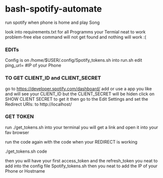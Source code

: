 # bash-spotify-automate
run spotify when phone is home and play Song

look into requirements.txt for all Programms your Termial neat to work problem-free else command will not get found and nothing will work :(

### EDITs
Config is on /home/$USER/.config/Spotify_tokens.sh
into run.sh edit ping_url= #IP of your Phone

### TO GET CLIENT_ID and CLIENT_SECRET
go to https://developer.spotify.com/dashboard/ add or use a app you like and will see your CLIENT_ID but the CLIENT_SECRET will be hiden click on SHOW CLIENT SECRET to get it then go to the Edit Settings and set the Redirect URIs: to http://localhost/

### GET TOKEN
run ./get_tokens.sh into your terminal
you will get a link and open it into your fav browser

run the code again with the code when your REDIRECT is working

./get_tokens.sh code

then you will have your first access_token and the refresh_token you neat to add into the config file Spotify_tokens.sh
then you neat to add the IP of your Phone or Hostname
